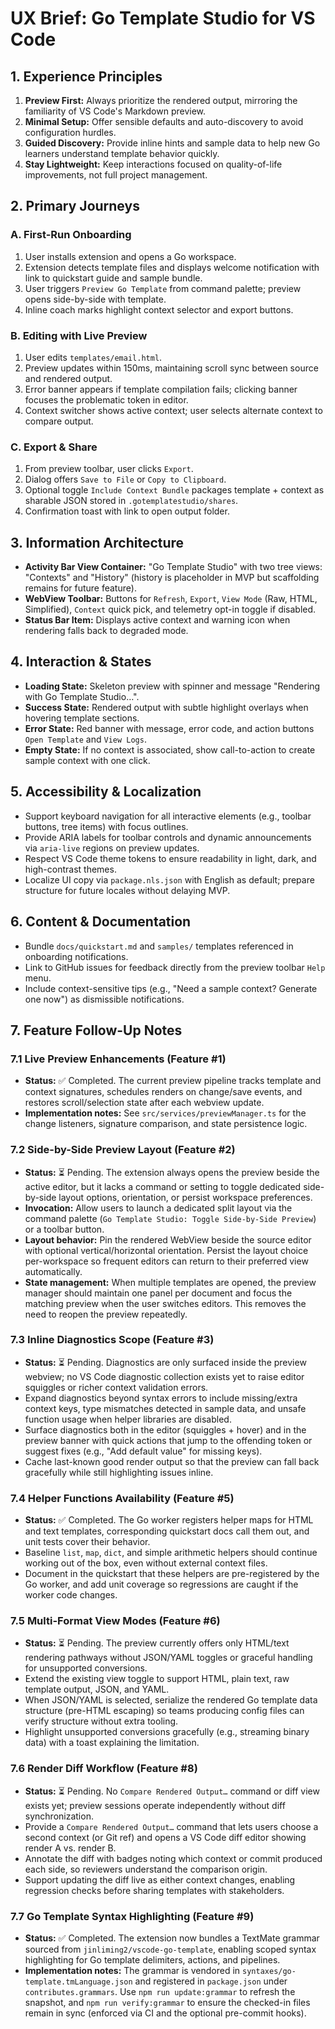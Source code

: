 # UX Brief: Go Template Studio for VS Code

## 1. Experience Principles
1. **Preview First:** Always prioritize the rendered output, mirroring the familiarity of VS Code's Markdown preview.
2. **Minimal Setup:** Offer sensible defaults and auto-discovery to avoid configuration hurdles.
3. **Guided Discovery:** Provide inline hints and sample data to help new Go learners understand template behavior quickly.
4. **Stay Lightweight:** Keep interactions focused on quality-of-life improvements, not full project management.

## 2. Primary Journeys
### A. First-Run Onboarding
1. User installs extension and opens a Go workspace.
2. Extension detects template files and displays welcome notification with link to quickstart guide and sample bundle.
3. User triggers `Preview Go Template` from command palette; preview opens side-by-side with template.
4. Inline coach marks highlight context selector and export buttons.

### B. Editing with Live Preview
1. User edits `templates/email.html`.
2. Preview updates within 150ms, maintaining scroll sync between source and rendered output.
3. Error banner appears if template compilation fails; clicking banner focuses the problematic token in editor.
4. Context switcher shows active context; user selects alternate context to compare output.

### C. Export & Share
1. From preview toolbar, user clicks `Export`.
2. Dialog offers `Save to File` or `Copy to Clipboard`.
3. Optional toggle `Include Context Bundle` packages template + context as sharable JSON stored in `.gotemplatestudio/shares`.
4. Confirmation toast with link to open output folder.

## 3. Information Architecture
- **Activity Bar View Container:** "Go Template Studio" with two tree views: "Contexts" and "History" (history is placeholder in MVP but scaffolding remains for future feature).
- **WebView Toolbar:** Buttons for `Refresh`, `Export`, `View Mode` (Raw, HTML, Simplified), `Context` quick pick, and telemetry opt-in toggle if disabled.
- **Status Bar Item:** Displays active context and warning icon when rendering falls back to degraded mode.

## 4. Interaction & States
- **Loading State:** Skeleton preview with spinner and message "Rendering with Go Template Studio…".
- **Success State:** Rendered output with subtle highlight overlays when hovering template sections.
- **Error State:** Red banner with message, error code, and action buttons `Open Template` and `View Logs`.
- **Empty State:** If no context is associated, show call-to-action to create sample context with one click.

## 5. Accessibility & Localization
- Support keyboard navigation for all interactive elements (e.g., toolbar buttons, tree items) with focus outlines.
- Provide ARIA labels for toolbar controls and dynamic announcements via `aria-live` regions on preview updates.
- Respect VS Code theme tokens to ensure readability in light, dark, and high-contrast themes.
- Localize UI copy via `package.nls.json` with English as default; prepare structure for future locales without delaying MVP.

## 6. Content & Documentation
- Bundle `docs/quickstart.md` and `samples/` templates referenced in onboarding notifications.
- Link to GitHub issues for feedback directly from the preview toolbar `Help` menu.
- Include context-sensitive tips (e.g., "Need a sample context? Generate one now") as dismissible notifications.

## 7. Feature Follow-Up Notes

### 7.1 Live Preview Enhancements (Feature #1)
- **Status:** ✅ Completed. The current preview pipeline tracks template and context signatures, schedules renders on change/save events, and restores scroll/selection state after each webview update.
- **Implementation notes:** See `src/services/previewManager.ts` for the change listeners, signature comparison, and state persistence logic.

### 7.2 Side-by-Side Preview Layout (Feature #2)
- **Status:** ⏳ Pending. The extension always opens the preview beside the active editor, but it lacks a command or setting to toggle dedicated side-by-side layout options, orientation, or persist workspace preferences.
- **Invocation:** Allow users to launch a dedicated split layout via the command palette (`Go Template Studio: Toggle Side-by-Side Preview`) or a toolbar button.
- **Layout behavior:** Pin the rendered WebView beside the source editor with optional vertical/horizontal orientation. Persist the layout choice per-workspace so frequent editors can return to their preferred view automatically.
- **State management:** When multiple templates are opened, the preview manager should maintain one panel per document and focus the matching preview when the user switches editors. This removes the need to reopen the preview repeatedly.

### 7.3 Inline Diagnostics Scope (Feature #3)
- **Status:** ⏳ Pending. Diagnostics are only surfaced inside the preview webview; no VS Code diagnostic collection exists yet to raise editor squiggles or richer context validation errors.
- Expand diagnostics beyond syntax errors to include missing/extra context keys, type mismatches detected in sample data, and unsafe function usage when helper libraries are disabled.
- Surface diagnostics both in the editor (squiggles + hover) and in the preview banner with quick actions that jump to the offending token or suggest fixes (e.g., "Add default value" for missing keys).
- Cache last-known good render output so that the preview can fall back gracefully while still highlighting issues inline.

### 7.4 Helper Functions Availability (Feature #5)
- **Status:** ✅ Completed. The Go worker registers helper maps for HTML and text templates, corresponding quickstart docs call them out, and unit tests cover their behavior.
- Baseline `list`, `map`, `dict`, and simple arithmetic helpers should continue working out of the box, even without external context files.
- Document in the quickstart that these helpers are pre-registered by the Go worker, and add unit coverage so regressions are caught if the worker code changes.

### 7.5 Multi-Format View Modes (Feature #6)
- **Status:** ⏳ Pending. The preview currently offers only HTML/text rendering pathways without JSON/YAML toggles or graceful handling for unsupported conversions.
- Extend the existing view toggle to support HTML, plain text, raw template output, JSON, and YAML.
- When JSON/YAML is selected, serialize the rendered Go template data structure (pre-HTML escaping) so teams producing config files can verify structure without extra tooling.
- Highlight unsupported conversions gracefully (e.g., streaming binary data) with a toast explaining the limitation.

### 7.6 Render Diff Workflow (Feature #8)
- **Status:** ⏳ Pending. No `Compare Rendered Output…` command or diff view exists yet; preview sessions operate independently without diff synchronization.
- Provide a `Compare Rendered Output…` command that lets users choose a second context (or Git ref) and opens a VS Code diff editor showing render A vs. render B.
- Annotate the diff with badges noting which context or commit produced each side, so reviewers understand the comparison origin.
- Support updating the diff live as either context changes, enabling regression checks before sharing templates with stakeholders.

### 7.7 Go Template Syntax Highlighting (Feature #9)
- **Status:** ✅ Completed. The extension now bundles a TextMate grammar sourced from `jinliming2/vscode-go-template`, enabling scoped syntax highlighting for Go template delimiters, actions, and pipelines.
- **Implementation notes:** The grammar is vendored in `syntaxes/go-template.tmLanguage.json` and registered in `package.json` under `contributes.grammars`. Use `npm run update:grammar` to refresh the snapshot, and `npm run verify:grammar` to ensure the checked-in files remain in sync (enforced via CI and the optional pre-commit hooks).
